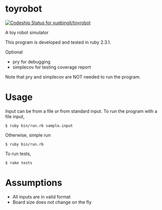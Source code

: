 toyrobot
========

[ ![Codeship Status for xuebingli/toyrobot](https://codeship.com/projects/49d985c0-3de8-0134-b18d-365d6082cf0e/status?branch=master)](https://codeship.com/projects/167277)

A toy robot simulator

This program is developed and tested in ruby 2.3.1.

Optional
- pry for debugging
- simplecov for testing coverage report

Note that pry and simplecov are NOT needed to run the program.

# Usage
Input can be from a file or from standard input. To run the program with a file input,

```
$ ruby bin/run.rb sample.input
```

Otherwise, simple run

```
$ ruby bin/run.rb
```

To run tests,

```
$ rake tests
```

# Assumptions
- All inputs are in valid format
- Board size does not change on the fly
